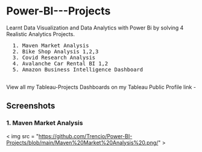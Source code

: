 # Power-BI---Projects
Learnt Data Visualization and Data Analytics with Power Bi by solving  4 Realistic Analytics Projects.

  <pre>
  1. Maven Market Analysis 
  2. Bike Shop Analysis 1,2,3 
  3. Covid Research Analysis 
  4. Avalanche Car Rental BI 1,2
  5. Amazon Business Intelligence Dashboard
  </pre>

View all my Tableau-Projects Dashboards on my Tableau Public Profile link - 

## Screenshots

### 1. Maven Market Analysis 
< img src = "https://github.com/Trencio/Power-BI-Projects/blob/main/Maven%20Market%20Analysis%20.png/" >
